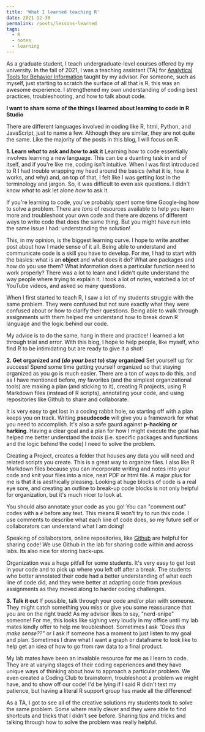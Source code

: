 ```yaml
---
title: 'What I learned teaching R'
date: 2021-12-30
permalink: /posts/lessons-learned
tags:
  - R
  - notes
  - learning
---
```

As a graduate student, I teach undergraduate-level courses offered by my university. In the fall of 2021, I was a teaching assistant (TA) for [Analytical Tools for Behavior Information](http://hobsonresearch.com/index.php/biol2099-analytical-tools-for-behavior-information/) taught by my advisor. For someone, such as myself, just starting to scratch the surface of all that is R, this was an awesome experience. I strengthened my own understanding of coding best practices, troubleshooting, and how to talk about code. 

**I want to share some of the things I learned about learning to code in R Studio** 

There are different languages involved in coding like R, html, Python, and JavaScript, just to name a few. Although they are similar, they are not quite the same. Like the majority of the posts in this blog, I will focus on R. 

**1. Learn _what_ to ask and _how_ to ask it**
Learning how to code essentially involves learning a new language. This can be a duanting task in and of itself, and if you're like me, coding isn't intuitive. When I was first introduced to R I had trouble wrapping my head around the basics (what it is, how it works, and why) and, on top of that, I felt like I was getting lost in the terminology and jargon. So, it was difficult to even ask questions. I didn't know _what_ to ask let alone _how_ to ask it.

If you're learning to code, you've probably spent some time Google-ing how to solve a problem. There are _tons_ of resources available to help you learn more and troubleshoot your own code and there are dozens of different ways to write code that does the same thing. But you might have run into the same issue I had: understanding the solution!

This, in my opinion, is the biggest learning curve. I hope to write another post about how I made sense of it all. Being able to understand and communicate code is a skill you have to develop. For me, I had to start with the basics: what is an **object** and what does it do? What are packages and how do you use them? What information does a particular function need to work properly? There was a lot to learn and I didn't quite understand the way people where trying to explain it. I took a lot of notes, watched a lot of YouTube videos, and asked so many questions. 

When I first started to teach R, I saw a lot of my students struggle with the same problem. They were confused but not sure exactly what they were confused about or how to clarify their questions. Being able to walk through assignments with them helped me understand how to break down R language and the logic behind our code. 

My advice is to do the same, hang in there and practice! I learned a lot through trial and error. With this blog, I hope to help people, like myself, who find R to be intimidating but are ready to give it a shot! 

**2. Get organized and (_do your best to_) stay organized**
Set yourself up for success! Spend some time getting yourself organized so that staying organized as you go is much easier. There are a ton of ways to do this, and as I have mentioned before, my favorites (and the simplest organizational tools) are making a plan (and sticking to it), creating R projects, using R Markdown files (instead of R scripts), annotating your code, and using repositories like Github to share and collaborate. 

It is very easy to get lost in a coding rabbit hole, so starting off with a plan keeps you on track. Writing **pseudocode** will give you a framework for what you need to accomplish. It's also a safe gaurd against **p-hacking or harking**. Having a clear goal and a plan for how I might execute the goal has helped me better understand the _tools_ (i.e. specific packages and functions and the logic behind the code) I need to solve the problem. 

Creating a Project, creates a folder that houses any data you will need and related scripts you create. This is a great way to organize files. I also like R Markdown files because you can incorporate writing and notes into your code and knit your files into a nice, neat PDF or html file. A major plus for me is that it is aesthically pleasing. Looking at huge blocks of code is a real eye sore, and creating an outline to break-up code blocks is not only helpful for organization, but it's much nicer to look at. 

You should also annotate your code as you go! You can "comment out" codes with a `#` before any text. This means R won't try to run this code. I use comments to describe what each line of code does, so my future self or collaborators can understand what I am doing!

Speaking of collaborators, online repositories, like [Github](https://github.com/) are helpful for sharing code! We use Github in the lab for sharing code within and across labs. Its also nice for storing back-ups. 

Organization was a huge pitfall for some students. It's very easy to get lost in your code and to pick up where you left off after a break. The students who better annotated their code had a better understanding of what each line of code did, and they were better at adapting code from previous assignments as they moved along to harder coding challenges. 

**3. Talk it out**
If possible, talk through your code and/or plan with someone. They might catch something you miss or give you some reassurance that you are on the right track! As my advisor likes to say, "nerd-snipe" someone! For me, this looks like sighing very loudly in my office until my lab mates kindly offer to help me troubleshoot. Sometimes I ask _"Does this make sense??"_ or I ask if someone has a moment to just listen to my goal and plan. Sometimes I draw what I want a graph or dataframe to look like to help get an idea of how to go from raw data to a final product. 

My lab mates have been an invalable resource for me as I learn to code. They are at varying stages of their coding experiences and they have unique ways of thinking about how to approach a particular problem. We even created a Coding Club to brainstorm, troubleshoot a problem we might have, and to show off our code! I'd be lying if I said R didn't test my patience, but having a literal R support group has made all the difference!

As a TA, I got to see all of the creative solutions my students took to solve the same problem. Some where really clever and they were able to find shortcuts and tricks that I didn't see before. Sharing tips and tricks and talking through how to solve the problem was really helpful.  
